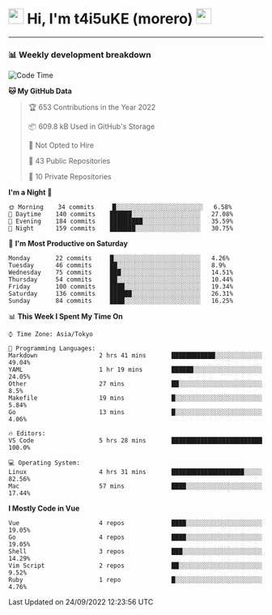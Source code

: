<!-- Title -->
<h1>
    <img src="https://emojis.slackmojis.com/emojis/images/1600385609/10490/cactuar.gif?1600385609" width="30"/> 
    Hi, I'm t4i5uKE (morero) 
    <img src="https://emojis.slackmojis.com/emojis/images/1600385609/10490/cactuar.gif?1600385609" width="30"/>
</h1>

---

<h3> 📊 Weekly development breakdown </h3>
<!-- waka-readme-stats -->

<!--START_SECTION:waka-->
![Code Time](http://img.shields.io/badge/Code%20Time-1%2C212%20hrs%201%20min-blue)

**🐱 My GitHub Data** 

> 🏆 653 Contributions in the Year 2022
 > 
> 📦 609.8 kB Used in GitHub's Storage 
 > 
> 🚫 Not Opted to Hire
 > 
> 📜 43 Public Repositories 
 > 
> 🔑 10 Private Repositories  
 > 
**I'm a Night 🦉** 

```text
🌞 Morning    34 commits     █░░░░░░░░░░░░░░░░░░░░░░░░   6.58% 
🌆 Daytime    140 commits    ██████░░░░░░░░░░░░░░░░░░░   27.08% 
🌃 Evening    184 commits    █████████░░░░░░░░░░░░░░░░   35.59% 
🌙 Night      159 commits    ███████░░░░░░░░░░░░░░░░░░   30.75%

```
📅 **I'm Most Productive on Saturday** 

```text
Monday       22 commits     █░░░░░░░░░░░░░░░░░░░░░░░░   4.26% 
Tuesday      46 commits     ██░░░░░░░░░░░░░░░░░░░░░░░   8.9% 
Wednesday    75 commits     ███░░░░░░░░░░░░░░░░░░░░░░   14.51% 
Thursday     54 commits     ██░░░░░░░░░░░░░░░░░░░░░░░   10.44% 
Friday       100 commits    ████░░░░░░░░░░░░░░░░░░░░░   19.34% 
Saturday     136 commits    ██████░░░░░░░░░░░░░░░░░░░   26.31% 
Sunday       84 commits     ████░░░░░░░░░░░░░░░░░░░░░   16.25%

```


📊 **This Week I Spent My Time On** 

```text
⌚︎ Time Zone: Asia/Tokyo

💬 Programming Languages: 
Markdown                 2 hrs 41 mins       ████████████░░░░░░░░░░░░░   49.04% 
YAML                     1 hr 19 mins        ██████░░░░░░░░░░░░░░░░░░░   24.05% 
Other                    27 mins             ██░░░░░░░░░░░░░░░░░░░░░░░   8.5% 
Makefile                 19 mins             █░░░░░░░░░░░░░░░░░░░░░░░░   5.84% 
Go                       13 mins             █░░░░░░░░░░░░░░░░░░░░░░░░   4.06%

🔥 Editors: 
VS Code                  5 hrs 28 mins       █████████████████████████   100.0%

💻 Operating System: 
Linux                    4 hrs 31 mins       ████████████████████░░░░░   82.56% 
Mac                      57 mins             ████░░░░░░░░░░░░░░░░░░░░░   17.44%

```

**I Mostly Code in Vue** 

```text
Vue                      4 repos             ████░░░░░░░░░░░░░░░░░░░░░   19.05% 
Go                       4 repos             ████░░░░░░░░░░░░░░░░░░░░░   19.05% 
Shell                    3 repos             ███░░░░░░░░░░░░░░░░░░░░░░   14.29% 
Vim Script               2 repos             ██░░░░░░░░░░░░░░░░░░░░░░░   9.52% 
Ruby                     1 repo              █░░░░░░░░░░░░░░░░░░░░░░░░   4.76%

```



 Last Updated on 24/09/2022 12:23:56 UTC
<!--END_SECTION:waka-->

